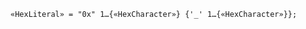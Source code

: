 <!-- This file is generated automatically by infrastructure scripts. Please don't edit by hand. -->

<!-- markdownlint-disable first-line-h1 -->

```{ .ebnf .slang-ebnf #HexLiteral }
«HexLiteral» = "0x" 1…{«HexCharacter»} {'_' 1…{«HexCharacter»}};
```
